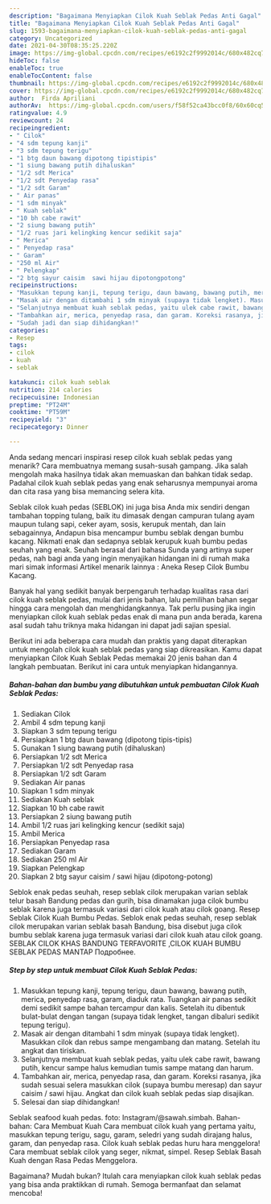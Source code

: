 ```yaml
---
description: "Bagaimana Menyiapkan Cilok Kuah Seblak Pedas Anti Gagal"
title: "Bagaimana Menyiapkan Cilok Kuah Seblak Pedas Anti Gagal"
slug: 1593-bagaimana-menyiapkan-cilok-kuah-seblak-pedas-anti-gagal
category: Uncategorized
date: 2021-04-30T08:35:25.220Z
image: https://img-global.cpcdn.com/recipes/e6192c2f9992014c/680x482cq70/cilok-kuah-seblak-pedas-foto-resep-utama.jpg
hideToc: false
enableToc: true
enableTocContent: false
thumbnail: https://img-global.cpcdn.com/recipes/e6192c2f9992014c/680x482cq70/cilok-kuah-seblak-pedas-foto-resep-utama.jpg
cover: https://img-global.cpcdn.com/recipes/e6192c2f9992014c/680x482cq70/cilok-kuah-seblak-pedas-foto-resep-utama.jpg
author:  Firda Apriliani
authorAv:  https://img-global.cpcdn.com/users/f58f52ca43bcc0f8/60x60cq50/avatar.jpg
ratingvalue: 4.9
reviewcount: 24
recipeingredient:
- " Cilok"
- "4 sdm tepung kanji"
- "3 sdm tepung terigu"
- "1 btg daun bawang dipotong tipistipis"
- "1 siung bawang putih dihaluskan"
- "1/2 sdt Merica"
- "1/2 sdt Penyedap rasa"
- "1/2 sdt Garam"
- " Air panas"
- "1 sdm minyak"
- " Kuah seblak"
- "10 bh cabe rawit"
- "2 siung bawang putih"
- "1/2 ruas jari kelingking kencur sedikit saja"
- " Merica"
- " Penyedap rasa"
- " Garam"
- "250 ml Air"
- " Pelengkap"
- "2 btg sayur caisim  sawi hijau dipotongpotong"
recipeinstructions:
- "Masukkan tepung kanji, tepung terigu, daun bawang, bawang putih, merica, penyedap rasa, garam, diaduk rata. Tuangkan air panas sedikit demi sedikit sampe bahan tercampur dan kalis. Setelah itu dibentuk bulat-bulat dengan tangan (supaya tidak lengket, tangan dibaluri sedikit tepung terigu)."
- "Masak air dengan ditambahi 1 sdm minyak (supaya tidak lengket). Masukkan cilok dan rebus sampe mengambang dan matang. Setelah itu angkat dan tiriskan."
- "Selanjutnya membuat kuah seblak pedas, yaitu ulek cabe rawit, bawang putih, kencur sampe halus kemudian tumis sampe matang dan harum."
- "Tambahkan air, merica, penyedap rasa, dan garam. Koreksi rasanya, jika sudah sesuai selera masukkan cilok (supaya bumbu meresap) dan sayur caisim / sawi hijau. Angkat dan cilok kuah seblak pedas siap disajikan."
- "Sudah jadi dan siap dihidangkan!"
categories:
- Resep
tags:
- cilok
- kuah
- seblak

katakunci: cilok kuah seblak 
nutrition: 214 calories
recipecuisine: Indonesian
preptime: "PT24M"
cooktime: "PT59M"
recipeyield: "3"
recipecategory: Dinner

---
```



Anda sedang mencari inspirasi resep cilok kuah seblak pedas yang menarik? Cara membuatnya memang susah-susah gampang. Jika salah mengolah maka hasilnya tidak akan memuaskan dan bahkan tidak sedap. Padahal cilok kuah seblak pedas yang enak seharusnya mempunyai aroma dan cita rasa yang bisa memancing selera kita.


Seblak cilok kuah pedas (SEBLOK) ini juga bisa Anda mix sendiri dengan tambahan topping tulang, baik itu dimasak dengan campuran tulang ayam maupun tulang sapi, ceker ayam, sosis, kerupuk mentah, dan lain sebagainnya, Andapun bisa mencampur bumbu seblak dengan bumbu kacang. Nikmati enak dan sedapnya seblak kerupuk kuah bumbu pedas seuhah yang enak. Seuhah berasal dari bahasa Sunda yang artinya super pedas, nah bagi anda yang ingin menyajikan hidangan ini di rumah maka mari simak informasi Artikel menarik lainnya : Aneka Resep Cilok Bumbu Kacang.

Banyak hal yang sedikit banyak berpengaruh terhadap kualitas rasa dari cilok kuah seblak pedas, mulai dari jenis bahan, lalu pemilihan bahan segar hingga cara mengolah dan menghidangkannya. Tak perlu pusing jika ingin menyiapkan cilok kuah seblak pedas enak di mana pun anda berada, karena asal sudah tahu triknya maka hidangan ini dapat jadi sajian spesial.


Berikut ini ada beberapa cara mudah dan praktis yang dapat diterapkan untuk mengolah cilok kuah seblak pedas yang siap dikreasikan. Kamu dapat menyiapkan Cilok Kuah Seblak Pedas memakai 20 jenis bahan dan 4 langkah pembuatan. Berikut ini cara untuk menyiapkan hidangannya.

<!--inarticleads1-->

##### Bahan-bahan dan bumbu yang dibutuhkan untuk pembuatan Cilok Kuah Seblak Pedas:

1. Sediakan  Cilok
1. Ambil 4 sdm tepung kanji
1. Siapkan 3 sdm tepung terigu
1. Persiapkan 1 btg daun bawang (dipotong tipis-tipis)
1. Gunakan 1 siung bawang putih (dihaluskan)
1. Persiapkan 1/2 sdt Merica
1. Persiapkan 1/2 sdt Penyedap rasa
1. Persiapkan 1/2 sdt Garam
1. Sediakan  Air panas
1. Siapkan 1 sdm minyak
1. Sediakan  Kuah seblak
1. Siapkan 10 bh cabe rawit
1. Persiapkan 2 siung bawang putih
1. Ambil 1/2 ruas jari kelingking kencur (sedikit saja)
1. Ambil  Merica
1. Persiapkan  Penyedap rasa
1. Sediakan  Garam
1. Sediakan 250 ml Air
1. Siapkan  Pelengkap
1. Siapkan 2 btg sayur caisim / sawi hijau (dipotong-potong)


Seblok enak pedas seuhah, resep seblak cilok merupakan varian seblak telur basah Bandung pedas dan gurih, bisa dinamakan juga cilok bumbu seblak karena juga termasuk variasi dari cilok kuah atau cilok goang. Resep Seblak Cilok Kuah Bumbu Pedas. Seblok enak pedas seuhah, resep seblak cilok merupakan varian seblak basah Bandung, bisa disebut juga cilok bumbu seblak karena juga termasuk variasi dari cilok kuah atau cilok goang. SEBLAK CILOK KHAS BANDUNG TERFAVORITE ,CILOK KUAH BUMBU SEBLAK PEDAS MANTAP Подробнее. 

<!--inarticleads2-->

##### Step by step untuk membuat Cilok Kuah Seblak Pedas:

1. Masukkan tepung kanji, tepung terigu, daun bawang, bawang putih, merica, penyedap rasa, garam, diaduk rata. Tuangkan air panas sedikit demi sedikit sampe bahan tercampur dan kalis. Setelah itu dibentuk bulat-bulat dengan tangan (supaya tidak lengket, tangan dibaluri sedikit tepung terigu).
1. Masak air dengan ditambahi 1 sdm minyak (supaya tidak lengket). Masukkan cilok dan rebus sampe mengambang dan matang. Setelah itu angkat dan tiriskan.
1. Selanjutnya membuat kuah seblak pedas, yaitu ulek cabe rawit, bawang putih, kencur sampe halus kemudian tumis sampe matang dan harum.
1. Tambahkan air, merica, penyedap rasa, dan garam. Koreksi rasanya, jika sudah sesuai selera masukkan cilok (supaya bumbu meresap) dan sayur caisim / sawi hijau. Angkat dan cilok kuah seblak pedas siap disajikan.
1. Selesai dan siap dihidangkan!

Seblak seafood kuah pedas. foto: Instagram/@sawah.simbah. Bahan-bahan: Cara Membuat Kuah Cara membuat cilok kuah yang pertama yaitu, masukkan tepung terigu, sagu, garam, seledri yang sudah dirajang halus, garam, dan penyedap rasa. Cilok kuah seblak pedas huru hara menggelora! Cara membuat seblak cilok yang seger, nikmat, simpel. Resep Seblak Basah Kuah dengan Rasa Pedas Menggelora. 

Bagaimana? Mudah bukan? Itulah cara menyiapkan cilok kuah seblak pedas yang bisa anda praktikkan di rumah. Semoga bermanfaat dan selamat mencoba!
